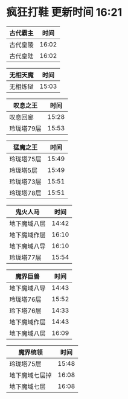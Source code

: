 # 疯狂打鞋 更新时间 16:21

| 古代霸主   | 时间    |
|--------|-------|
| 古代皇陵 | 16:02 |
| 古代皇陆 | 16:02 |

| 无相天魔   | 时间    |
|--------|-------|
| 无相炼狱 | 15:03 |

| 叹息之王   | 时间    |
|--------|-------|
| 叹息回廊 | 15:28 |
| 玲珑塔79层 | 15:53 |

| 猛魔之王   | 时间    |
|--------|-------|
| 玲珑塔75层 | 15:49 |
| 玲珑塔5层 | 15:49 |
| 玲珑塔73层 | 15:51 |
| 玲珑塔78层 | 15:51 |

| 鬼火人马   | 时间    |
|--------|-------|
| 地下魔域八层 | 14:42 |
| 地下魔域作层 | 16:10 |
| 地下魔域八导 | 16:10 |
| 玲珑塔77层 | 15:54 |

| 魔界巨兽   | 时间    |
|--------|-------|
| 地下魔域八导 | 14:43 |
| 玲珑塔76层 | 15:52 |
| 玲下塔76层 | 14:33 |
| 地下魔域作层 | 14:43 |
| 地下魔域八层 | 16:09 |

| 魔界统领   | 时间    |
|--------|-------|
| 玲珑塔75层 | 15:48 |
| 地下魔域七层掉 | 16:08 |
| 地下魔域七层 | 16:08 |